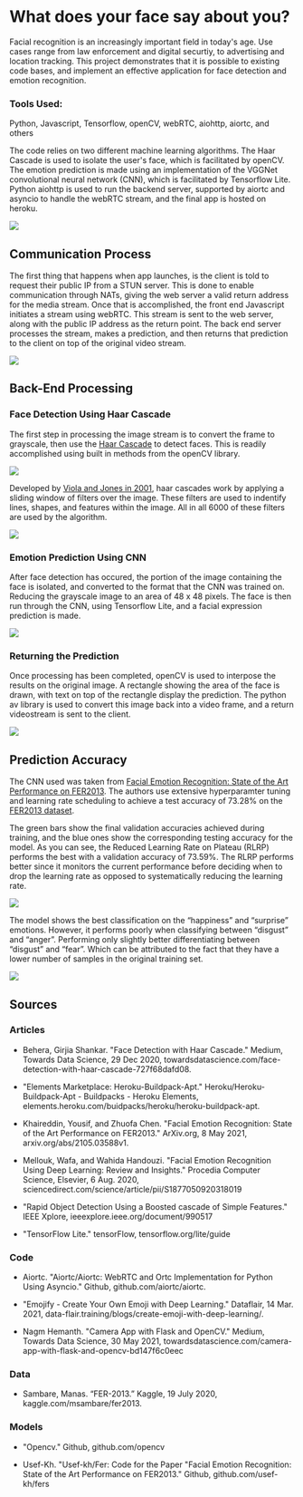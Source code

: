 # What does your face say about you?
Facial recognition is an increasingly important field in today's age. Use cases range from law enforcement and digital securtiy, to advertising and location tracking. This project demonstrates that it is possible to existing code bases, and implement an effective application for face detection and emotion recognition.

### Tools Used:
Python, Javascript, Tensorflow, openCV, webRTC, aiohttp, aiortc, and others

The code relies on two different machine learning algorithms. The Haar Cascade is used to isolate the user's face, which is facilitated by openCV. The emotion prediction is made using an implementation of the VGGNet convolutional neural network (CNN), which is facilitated by Tensorflow Lite. Python aiohttp is used to run the backend server, supported by aiortc and asyncio to handle the webRTC stream, and the final app is hosted on heroku. 

[<img src="https://github.com/cphyland/Final_Project_Emojify/blob/main/static/images/app_sample.PNG">](https://fer-webcam.herokuapp.com/)

## Communication Process

The first thing that happens when app launches, is the client is told to request their public IP from a STUN server. This is done to  enable communication through NATs, giving the web server a valid return address for the media stream.  Once that is accomplished, the front end Javascript initiates a stream using webRTC. This stream is sent to the web server, along with the public IP address as the return point. The back end server processes the stream, makes a prediction, and then returns that prediction to the client on top of the original video stream.

[<img src="https://github.com/cphyland/Final_Project_Emojify/blob/main/static/images/communication_process.png">](https://github.com/aiortc/aiortc/tree/main/examples/server)

## Back-End Processing
### Face Detection Using Haar Cascade
The first step in processing the image stream is to convert the frame to grayscale, then use the [Haar Cascade](https://towardsdatascience.com/face-detection-with-haar-cascade-727f68dafd08) to detect faces. This is readily accomplished using built in methods from the openCV library.

[<img src="https://github.com/cphyland/Final_Project_Emojify/blob/main/static/images/haar_code_sample.PNG">](https://github.com/cphyland/Final_Project_Emojify/blob/main/app.py)

 Developed by [Viola and Jones in 2001](https://ieeexplore.ieee.org/document/990517), haar cascades work by applying a sliding window of filters over the image. These filters are used to indentify lines, shapes, and features within the image. All in all 6000 of these filters are used by the algorithm.

[<img src="https://github.com/cphyland/Final_Project_Emojify/blob/main/static/images/haar_cascade.png">](https://towardsdatascience.com/face-detection-with-haar-cascade-727f68dafd08)

### Emotion Prediction Using CNN
After face detection has occured, the portion of the image containing the face is isolated, and converted to the format that the CNN was trained on. Reducing the grayscale image to an area of 48 x 48 pixels. The face is then run through the CNN, using Tensorflow Lite, and a facial expression prediction is made.

[<img src="https://github.com/cphyland/Final_Project_Emojify/blob/main/static/images/cnn_code_sample.png">](https://github.com/cphyland/Final_Project_Emojify/blob/main/app.py)

### Returning the Prediction
Once processing has been completed, openCV is used to interpose the results on the original image. A rectangle showing the area of the face is drawn, with text on top of the rectangle display the prediction. The python av library is used to convert this image back into a video frame, and a return videostream is sent to the client.

[<img src="https://github.com/cphyland/Final_Project_Emojify/blob/main/static/images/return_code_sample.PNG">](https://github.com/cphyland/Final_Project_Emojify/blob/main/app.py)

## Prediction Accuracy
The CNN used was taken from [Facial Emotion Recognition: State of the Art Performance on FER2013](https://arxiv.org/abs/2105.03588v1). The authors use extensive hyperparamter tuning and learning rate scheduling to achieve a test accuracy of 73.28% on the [FER2013 dataset](https://www.kaggle.com/msambare/fer2013).

The green bars show the final validation accuracies achieved during training, and the blue ones show the corresponding testing accuracy for the model. As you can see, the Reduced Learning Rate on Plateau (RLRP) performs the best with a validation accuracy of 73.59%.  The RLRP performs better since it monitors the current performance before deciding when to drop the learning rate as opposed to systematically reducing the learning rate. 

[<img src="https://github.com/cphyland/Final_Project_Emojify/blob/main/static/images/vggnet_accuracy.png">](https://arxiv.org/abs/2105.03588v1)

The model shows the best classification on the “happiness” and “surprise” emotions.  However, it performs poorly when classifying between “disgust” and “anger”.  Performing only slightly better differentiating between “disgust” and “fear”.  Which can be attributed to the fact that they have a lower number of samples in the original training set. 

[<img src="https://github.com/cphyland/Final_Project_Emojify/blob/main/static/images/fer_confusion_matrix.png">](https://arxiv.org/abs/2105.03588v1)


## Sources
### Articles
- Behera, Girjia Shankar. "Face Detection with Haar Cascade." Medium, Towards Data Science, 29 Dec 2020, towardsdatascience.com/face-detection-with-haar-cascade-727f68dafd08.

- "Elements Marketplace: Heroku-Buildpack-Apt." Heroku/Heroku-Buildpack-Apt - Buildpacks - Heroku Elements, elements.heroku.com/buidpacks/heroku/heroku-buildpack-apt.

- Khaireddin, Yousif, and Zhuofa Chen. "Facial Emotion Recognition: State of the Art Performance on FER2013." ArXiv.org, 8 May 2021, arxiv.org/abs/2105.03588v1.

- Mellouk, Wafa, and Wahida Handouzi. "Facial Emotion Recognition Using Deep Learning: Review and Insights." Procedia Computer Science, Elsevier, 6 Aug. 2020, sciencedirect.com/science/article/pii/S1877050920318019

- "Rapid Object Detection Using a Boosted cascade of Simple Features." IEEE Xplore, ieeexplore.ieee.org/document/990517

- "TensorFlow Lite." tensorFlow, tensorflow.org/lite/guide

### Code
- Aiortc. "Aiortc/Aiortc: WebRTC and Ortc Implementation for Python Using Asyncio." Github, github.com/aiortc/aiortc.

- "Emojify - Create Your Own Emoji with Deep Learning." Dataflair, 14 Mar. 2021, data-flair.training/blogs/create-emoji-with-deep-learning/.

- Nagm Hemanth. "Camera App with Flask and OpenCV." Medium, Towards Data Science, 30 May 2021, towardsdatascience.com/camera-app-with-flask-and-opencv-bd147f6c0eec


### Data
- Sambare, Manas. “FER-2013.” Kaggle, 19 July 2020, kaggle.com/msambare/fer2013. 

### Models
- "Opencv." Github, github.com/opencv

- Usef-Kh. "Usef-kh/Fer: Code for the Paper "Facial Emotion Recognition: State of the Art Performance on FER2013." Github, github.com/usef-kh/fers

